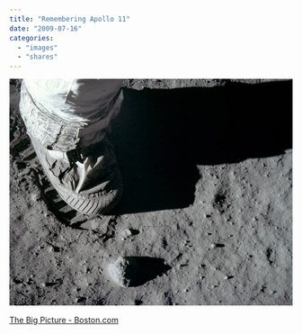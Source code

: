 ```yaml
---
title: "Remembering Apollo 11"
date: "2009-07-16"
categories: 
  - "images"
  - "shares"
---
```


![](images/4wnP83SaFpzkgfc2qDNIbbkko1_1280.jpg)

[The Big Picture - Boston.com](http://www.boston.com/bigpicture/2009/07/remembering_apollo_11.html)
